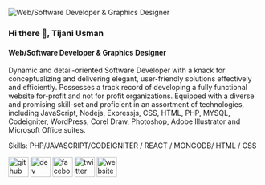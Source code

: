 ![Web/Software Developer & Graphics Designer](https://briangor.github.io/images/pic02.png)
### Hi there 👋, Tijani Usman
#### Web/Software Developer & Graphics Designer

Dynamic and detail-oriented Software Developer with a knack for conceptualizing and delivering elegant, user-friendly solutions effectively and efficiently. Possesses a track record of developing a fully functional website for-profit and not for profit organizations. Equipped with a diverse and promising skill-set and proficient in an assortment of technologies, including JavaScript, Nodejs, Expressjs, CSS, HTML, PHP, MYSQL, Codeigniter, WordPress, Corel Draw, Photoshop, Adobe Illustrator and Microsoft Office suites.


Skills: PHP/JAVASCRIPT/CODEIGNITER / REACT / MONGODB/ HTML / CSS




[<img src='https://cdn.jsdelivr.net/npm/simple-icons@3.0.1/icons/github.svg' alt='github' height='40'>](https://github.com/Tijanieneye10)  [<img src='https://cdn.jsdelivr.net/npm/simple-icons@3.0.1/icons/hashnode.svg' alt='dev' height='40'>](brainyworld)  [<img src='https://cdn.jsdelivr.net/npm/simple-icons@3.0.1/icons/facebook.svg' alt='facebook' height='40'>](https://www.facebook.com/usman.tijani2)  [<img src='https://cdn.jsdelivr.net/npm/simple-icons@3.0.1/icons/twitter.svg' alt='twitter' height='40'>](https://twitter.com/tijanieneye10)  [<img src='https://cdn.jsdelivr.net/npm/simple-icons@3.0.1/icons/icloud.svg' alt='website' height='40'>](about.me/brainyworld10)  

